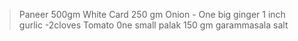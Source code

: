 >Paneer 500gm
>White Card 250 gm
>Onion - One big 
>ginger 1 inch 
>gurlic -2cloves
>Tomato 0ne small
>palak 150 gm
> garammasala
>salt 

